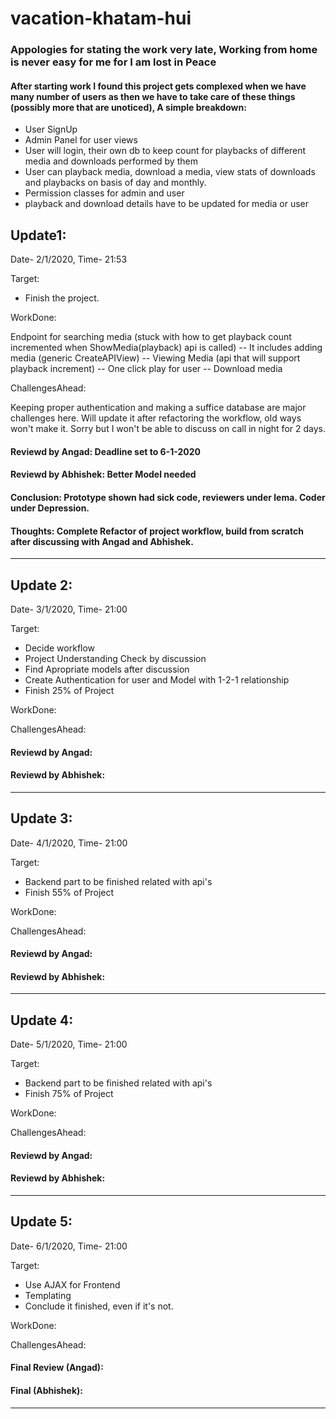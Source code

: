 # vacation-khatam-hui

### Appologies for stating the work very late, Working from home is never easy for me for I am lost in Peace


#### After starting work I found this project gets complexed when we have many number of users as then we have to take care of these things (possibly more that are unoticed), A simple breakdown:
* User SignUp
* Admin Panel for user views
* User will login, their own db to keep count for playbacks of different media and downloads performed by them
* User can playback media, download a media, view stats of downloads and playbacks on basis of day and monthly.
* Permission classes for admin and user
* playback and download details have to be updated for media or user

## Update1:
Date- 2/1/2020, Time- 21:53

Target:

* Finish the project.


WorkDone:

Endpoint for searching media (stuck with how to get playback count incremented when ShowMedia(playback) api is called)
-- It includes adding media (generic CreateAPIView)
-- Viewing Media (api that will support playback increment)
-- One click play for user
-- Download media

ChallengesAhead:

Keeping proper authentication and making a suffice database are major challenges here.
Will update it after refactoring the workflow, old ways won't make it.
Sorry but I won't be able to discuss on call in night for 2 days.



#### Reviewd by Angad: Deadline set to 6-1-2020
#### Reviewd by Abhishek: Better Model needed

#### Conclusion: Prototype shown had sick code, reviewers under lema. Coder under Depression.

#### Thoughts: Complete Refactor of project workflow, build from scratch after discussing with Angad and Abhishek.

-------------------------------------------------------------------------------

## Update 2:
Date- 3/1/2020, Time- 21:00

Target:
* Decide workflow
* Project Understanding Check by discussion
* Find Apropriate models after discussion
* Create Authentication for user and Model with 1-2-1 relationship 
* Finish 25% of Project

WorkDone:

ChallengesAhead:

#### Reviewd by Angad:
#### Reviewd by Abhishek:

------------------------------------------------------------------------------

## Update 3:
Date- 4/1/2020, Time- 21:00

Target:
* Backend part to be finished related with api's
* Finish 55% of Project


WorkDone:

ChallengesAhead:

#### Reviewd by Angad:
#### Reviewd by Abhishek:

------------------------------------------------------------------------------

## Update 4:
Date- 5/1/2020, Time- 21:00

Target:
* Backend part to be finished related with api's
* Finish 75% of Project

WorkDone:

ChallengesAhead:

#### Reviewd by Angad:
#### Reviewd by Abhishek:

------------------------------------------------------------------------------

## Update 5:
Date- 6/1/2020, Time- 21:00


Target:
* Use AJAX for Frontend
* Templating
* Conclude it finished, even if it's not.


WorkDone:

ChallengesAhead:

#### Final Review (Angad):
#### Final (Abhishek):

------------------------------------------------------------------------------
